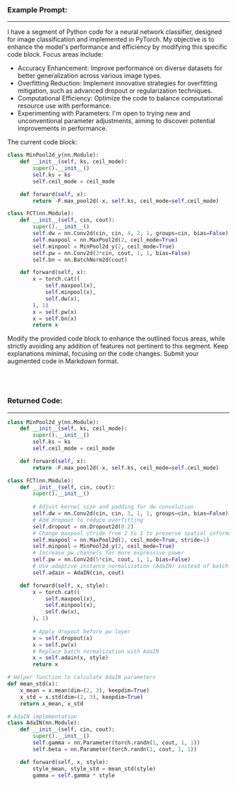 ### Example Prompt:
_____
I have a segment of Python code for a neural network classifier, designed for image classification and implemented in PyTorch. My objective is to enhance the model's performance and efficiency by modifying this specific code block. Focus areas include:

- Accuracy Enhancement: Improve performance on diverse datasets for better generalization across various image types.
- Overfitting Reduction: Implement innovative strategies for overfitting mitigation, such as advanced dropout or regularization techniques.
- Computational Efficiency: Optimize the code to balance computational resource use with performance.
- Experimenting with Parameters: I'm open to trying new and unconventional parameter adjustments, aiming to discover potential improvements in performance.

The current code block:

```python
class MinPool2d_y(nn.Module):
    def __init__(self, ks, ceil_mode):
        super().__init__()
        self.ks = ks
        self.ceil_mode = ceil_mode

    def forward(self, x):
        return -F.max_pool2d(-x, self.ks, ceil_mode=self.ceil_mode)

class FCT(nn.Module):
    def __init__(self, cin, cout):
        super().__init__()
        self.dw = nn.Conv2d(cin, cin, 4, 2, 1, groups=cin, bias=False)
        self.maxpool = nn.MaxPool2d(2, ceil_mode=True)
        self.minpool = MinPool2d_y(2, ceil_mode=True)
        self.pw = nn.Conv2d(3*cin, cout, 1, 1, bias=False)
        self.bn = nn.BatchNorm2d(cout)

    def forward(self, x):
        x = torch.cat((
            self.maxpool(x),
            self.minpool(x),
            self.dw(x),
        ), 1)
        x = self.pw(x)
        x = self.bn(x)
        return x
```

Modify the provided code block to enhance the outlined focus areas, while strictly avoiding any addition of features not pertinent to this segment. Keep explanations minimal, focusing on the code changes. Submit your augmented code in Markdown format.

<br><br>

### Returned Code:
_____

```python
class MinPool2d_y(nn.Module):
    def __init__(self, ks, ceil_mode):
        super().__init__()
        self.ks = ks
        self.ceil_mode = ceil_mode

    def forward(self, x):
        return -F.max_pool2d(-x, self.ks, ceil_mode=self.ceil_mode)

class FCT(nn.Module):
    def __init__(self, cin, cout):
        super().__init__()
        
        # Adjust kernel size and padding for dw convolution
        self.dw = nn.Conv2d(cin, cin, 3, 1, 1, groups=cin, bias=False)
        # Add dropout to reduce overfitting
        self.dropout = nn.Dropout2d(0.2)
        # Change maxpool stride from 2 to 1 to preserve spatial information
        self.maxpool = nn.MaxPool2d(2, ceil_mode=True, stride=1)
        self.minpool = MinPool2d_y(2, ceil_mode=True)
        # Increase pw channels for more expressive power
        self.pw = nn.Conv2d(5*cin, cout, 1, 1, bias=False)
        # Use adaptive instance normalization (AdaIN) instead of batch normalization
        self.adain = AdaIN(cin, cout)

    def forward(self, x, style):
        x = torch.cat((
            self.maxpool(x),
            self.minpool(x),
            self.dw(x),
        ), 1)
        
        # Apply dropout before pw layer
        x = self.dropout(x)
        x = self.pw(x)
        # Replace batch normalization with AdaIN
        x = self.adain(x, style)
        return x

# Helper function to calculate AdaIN parameters
def mean_std(x):
    x_mean = x.mean(dim=(2, 3), keepdim=True)
    x_std = x.std(dim=(2, 3), keepdim=True)
    return x_mean, x_std

# AdaIN implementation
class AdaIN(nn.Module):
    def __init__(self, cin, cout):
        super().__init__()
        self.gamma = nn.Parameter(torch.randn(1, cout, 1, 1))
        self.beta = nn.Parameter(torch.randn(1, cout, 1, 1))

    def forward(self, x, style):
        style_mean, style_std = mean_std(style)
        gamma = self.gamma * style
```
